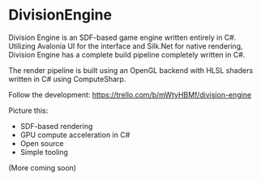 # DivisionEngine

Division Engine is an SDF-based game engine written entirely in C#. Utilizing Avalonia UI for the interface and Silk.Net for native rendering, Division Engine has a complete build pipeline completely written in C#.

The render pipeline is built using an OpenGL backend with HLSL shaders written in C# using ComputeSharp.

Follow the development: https://trello.com/b/mWtyHBMf/division-engine

Picture this:
- SDF-based rendering
- GPU compute acceleration in C#
- Open source
- Simple tooling

(More coming soon)
